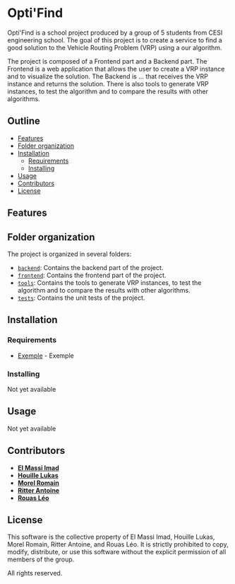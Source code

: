 # Opti'Find

Opti'Find is a school project produced by a group of 5 students from CESI engineering school. The goal of this project is to create a service to find a good solution to the Vehicle Routing Problem (VRP) using a our algorithm.

The project is composed of a Frontend part and a Backend part. The Frontend is a web application that allows the user to create a VRP instance and to visualize the solution. The Backend is ... that receives the VRP instance and returns the solution. There is also tools to generate VRP instances, to test the algorithm and to compare the results with other algorithms.

## Outline

- [Features](#features)
- [Folder organization](#folder-organization)
- [Installation](#installation)
  - [Requirements](#requirements)
  - [Installing](#installing)
- [Usage](#usage)
- [Contributors](#contributors)
- [License](#license)

## Features

## Folder organization

The project is organized in several folders:

- [`backend`](backend/): Contains the backend part of the project.
- [`frontend`](frontend/): Contains the frontend part of the project.
- [`tools`](tools/): Contains the tools to generate VRP instances, to test the algorithm and to compare the results with other algorithms.
- [`tests`](tests/): Contains the unit tests of the project.

## Installation

### Requirements

- [Exemple](https://www.exemple.com/) - Exemple

### Installing

Not yet available

## Usage

Not yet available

## Contributors

- **[El Massi Imad](https://github.com/Imad-54)**
- **[Houille Lukas](https://github.com/lukas-houille)**
- **[Morel Romain](https://github.com/Roooomain)**
- **[Ritter Antoine](https://github.com/RitterAntoine)**
- **[Rouas Léo](https://github.com/Okamizz)**

## License

This software is the collective property of El Massi Imad, Houille Lukas, Morel Romain, Ritter Antoine, and Rouas Léo. It is strictly prohibited to copy, modify, distribute, or use this software without the explicit permission of all members of the group.

All rights reserved.